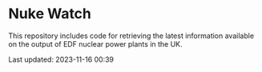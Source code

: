 # Nuke Watch

This repository includes code for retrieving the latest information available on the output of EDF nuclear power plants in the UK.

Last updated: 2023-11-16 00:39